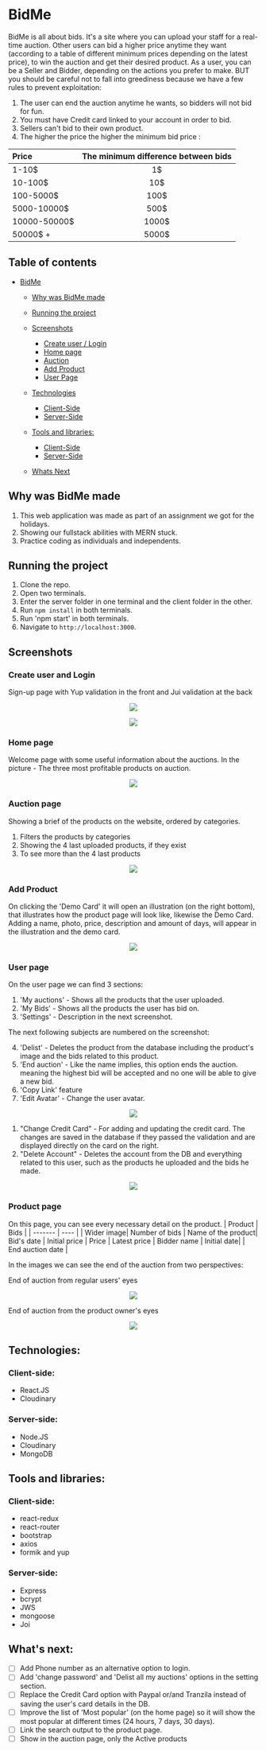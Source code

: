 # BidMe 
BidMe is all about bids. It's a site where you can upload your staff for a real-time auction. Other users can bid a higher price anytime they want (according to a table of different minimum prices depending  on the latest price), to win the auction and get their desired product. 
As a user, you can be a Seller and Bidder, depending  on the actions you prefer to make. BUT you should be careful not to fall into greediness because we have a few rules to prevent exploitation:

1. The user can end the auction anytime he wants, so bidders will not bid for fun. 
2. You must have Credit card linked to your account in order to bid. 
3. Sellers can't bid to their own product.
4. The higher the price the higher the minimum bid price :

| Price | The minimum difference between bids |
| :----- | :---------: |
| 1-10$ |  1$  |
| 10-100$ | 10$ |
| 100-5000$ | 100$ |
| 5000-10000$ | 500$ |
| 10000-50000$ | 1000$ |
| 50000$ + | 5000$ |


## Table of contents 
- [BidMe](#bidme)
  - [Why was BidMe made](#why-was-bidme-made)
  - [Running the project](#running-the-project)
  - [Screenshots](#screenshots)
    + [Create user / Login](#create-user-and-login)
    + [Home page](#home-page)
    + [Auction](#auction-page)
    + [Add Product](#add-product)
    + [User Page](#user-page)

  - [Technologies](#technologies)
    + [Client-Side](#client-side)
    + [Server-Side](#server-side)
  - [Tools and libraries:](#tools-and-libraries)
    + [Client-Side](#client-side)
    + [Server-Side](#server-side)
  - [Whats Next](#whats-next)
  
## Why was BidMe made

1. This web application was made as part of an assignment we got for the holidays.  
2. Showing our fullstack abilities with MERN stuck.
3. Practice coding as individuals and independents.

## Running the project

1. Clone the repo.
2. Open two terminals.
3. Enter the server folder in one terminal and the client folder in the other.
4. Run `npm install` in both terminals.
4. Run 'npm start' in both terminals.
5. Navigate to `http://localhost:3000`.

## Screenshots

### Create user and Login
Sign-up page with Yup validation in the front and Jui validation at the back

<p align="center"><img src="https://res.cloudinary.com/diggwedxe/image/upload/v1666188770/Screenshots/singup_jjwan6.jpg" /></p>

<p align="center"><img src="https://res.cloudinary.com/diggwedxe/image/upload/v1666188307/Screenshots/login_nylwtz.jpg" /></p>

### Home page
Welcome page with some useful information about the auctions. In the picture - The three most profitable products on auction.

<p align="center"><img src="https://res.cloudinary.com/diggwedxe/image/upload/v1666188307/Screenshots/home_page_ummq0z.jpg"/></p>


### Auction page
Showing a brief of the products on the website, ordered by categories.
1. Filters the products by categories
2. Showing the 4 last uploaded products, if they exist
3. To see more than the 4 last products

<p align="center"><img src="https://res.cloudinary.com/diggwedxe/image/upload/v1666189539/Screenshots/Auction_ypjn7p.jpg"/></p>

### Add Product
On clicking the 'Demo Card' it will open an illustration (on the right bottom), that illustrates how the product page will look like, likewise the Demo Card. 
Adding a name, photo, price, description and amount of days, will appear in the illustration and the demo card.

<p align="center"><img src="https://res.cloudinary.com/diggwedxe/image/upload/v1666188283/Screenshots/add_product_nkibas.jpg"/></p>

### User page
On the user page we can find 3 sections:
1. 'My auctions' - Shows all the products that the user uploaded.
2. 'My Bids' - Shows all the products the user has bid on.
3. 'Settings' - Description in the next screenshot.

The next following subjects are numbered on the screenshot:

4. 'Delist' - Deletes the product from the database including the product's image and the bids related to this product.
5. 'End auction' - Like the name implies, this option ends the auction. meaning the highest bid will be accepted and no one will be able to give a new bid.
6. 'Copy Link' feature
7. 'Edit Avatar' - Change the user avatar.

<p align="center"><img src="https://res.cloudinary.com/diggwedxe/image/upload/v1666188306/Screenshots/user_page_ppxpho.jpg"/></p>

1. "Change Credit Card" - For adding and updating the credit card. The changes are saved in the database if they passed the validation and are displayed directly on the card on the right.
2. "Delete Account" - Deletes the account from the DB and everything related to this user, such as the products he uploaded and the bids he made.

<p align="center"><img src="https://res.cloudinary.com/diggwedxe/image/upload/v1666189383/Screenshots/user_settings_xdcyu8.jpg"/></p>

### Product page
On this page, you can see every necessary detail on the product. 
| Product | Bids |
| ------- | ---- |
| Wider image| Number of bids
| Name of the product| Bid's date
| Initial price | Price
| Latest price | Bidder name
| Initial date|
| End auction date |

In the images we can see the end of the auction from two perspectives: 

End of auction from regular users' eyes

<p align="center"><img src="https://res.cloudinary.com/diggwedxe/image/upload/v1666188289/Screenshots/End-auction_pept91.jpg"/></p>

End of auction from the product owner's eyes

<p align="center"><img src="https://res.cloudinary.com/diggwedxe/image/upload/v1666188288/Screenshots/End-auction-product-owner_rgmca7.jpg"/></p>

## Technologies:

### Client-side:
* React.JS
* Cloudinary

### Server-side:
* Node.JS
* Cloudinary
* MongoDB

## Tools and libraries:

### Client-side:
  * react-redux
  * react-router
  * bootstrap
  * axios
  * formik and yup

### Server-side:
  * Express
  * bcrypt
  * JWS
  * mongoose
  * Joi

## What's next:
- [ ] Add Phone number as an alternative option to login.
- [ ] Add 'change password' and 'Delist all my auctions' options in the setting section. 
- [ ] Replace the Credit Card option with Paypal or/and Tranzila instead of saving the user's card details in the DB. 
- [ ] Improve the list of 'Most popular' (on the home page) so it will show the most popular at different times (24 hours, 7 days, 30 days).
- [ ] Link the search output to the product page.
- [ ] Show in the auction page, only the Active products

